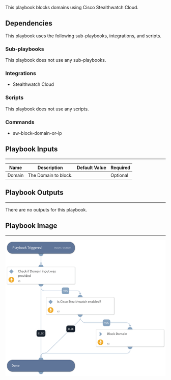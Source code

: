 This playbook blocks domains using Cisco Stealthwatch Cloud.

## Dependencies

This playbook uses the following sub-playbooks, integrations, and scripts.

### Sub-playbooks

This playbook does not use any sub-playbooks.

### Integrations

* Stealthwatch Cloud

### Scripts

This playbook does not use any scripts.

### Commands

* sw-block-domain-or-ip

## Playbook Inputs

---

| **Name** | **Description** | **Default Value** | **Required** |
| --- | --- | --- | --- |
| Domain | The Domain to block. |  | Optional |

## Playbook Outputs

---
There are no outputs for this playbook.

## Playbook Image

---

![Block Domain - Cisco Stealthwatch](../doc_files/Block_Domain_-_Cisco_Stealthwatch.png)
